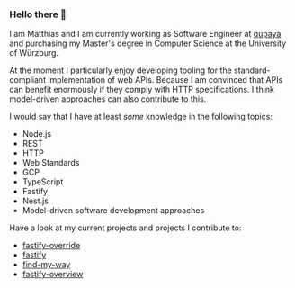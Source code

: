 ### Hello there 👋

I am Matthias and I am currently working as Software Engineer at [qupaya](https://qupaya.com/) and purchasing my Master's degree in Computer Science at the University of Würzburg.

At the moment I particularly enjoy developing tooling for the standard-compliant implementation of web APIs. Because I am convinced that APIs can benefit enormously if they comply with HTTP specifications. I think model-driven approaches can also contribute to this.

I would say that I have at least _some_ knowledge in the following topics:
* Node.js
* REST
* HTTP
* Web Standards
* GCP
* TypeScript
* Fastify
* Nest.js
* Model-driven software development approaches

Have a look at my current projects and projects I contribute to:

* [fastify-override](https://github.com/matthyk/fastify-override)
* [fastify](https://github.com/fastify/fastify)
* [find-my-way](https://github.com/delvedor/find-my-way)
* [fastify-overview](https://github.com/Eomm/fastify-overview)
